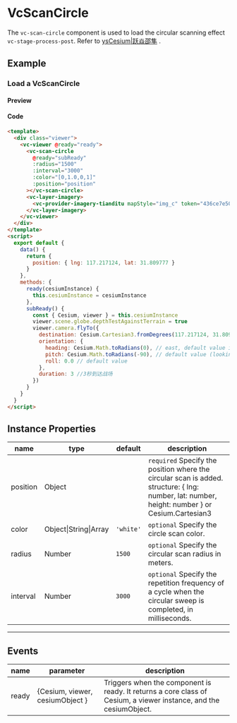 # VcScanCircle

The `vc-scan-circle` component is used to load the circular scanning effect `vc-stage-process-post`. Refer to [ysCesium|跃焱邵隼](https://www.wellyyss.cn/ysCesium/main/app.html) .

## Example

### Load a VcScanCircle

#### Preview

<doc-preview>
  <template>
    <div class="viewer">
      <vc-viewer @ready="ready">
        <vc-scan-circle
          @ready="subReady"
          :radius="1500"
          :interval="3000"
          :color="[0,1.0,0,1]"
          :position="position"
        ></vc-scan-circle>
        <vc-layer-imagery>
          <vc-provider-imagery-tianditu mapStyle="img_c" token="436ce7e50d27eede2f2929307e6b33c0"></vc-provider-imagery-tianditu>
        </vc-layer-imagery>
      </vc-viewer>
    </div>
  </template>
  <script>
    export default {
      data() {
        return {
          position: { lng: 117.217124, lat: 31.809777, height: 3000 },
          flag: true
        }
      },
      methods: {
        ready(cesiumInstance) {
          this.cesiumInstance = cesiumInstance
        },
        subReady() {
          const { Cesium, viewer } = this.cesiumInstance
          viewer.scene.globe.depthTestAgainstTerrain = true
          viewer.camera.flyTo({
            destination: Cesium.Cartesian3.fromDegrees(117.217124, 31.809777, 3500.0),
            orientation: {
              heading: Cesium.Math.toRadians(0), // east, default value is 0.0 (north) //东西南北朝向
              pitch: Cesium.Math.toRadians(-90), // default value (looking down)  //俯视仰视视觉
              roll: 0.0 // default value
            },
            duration: 3 //3秒到达战场
          })
        }
      }
    }
  </script>
</doc-preview>

#### Code

```html
<template>
  <div class="viewer">
    <vc-viewer @ready="ready">
      <vc-scan-circle
        @ready="subReady"
        :radius="1500"
        :interval="3000"
        :color="[0,1.0,0,1]"
        :position="position"
      ></vc-scan-circle>
      <vc-layer-imagery>
        <vc-provider-imagery-tianditu mapStyle="img_c" token="436ce7e50d27eede2f2929307e6b33c0"></vc-provider-imagery-tianditu>
      </vc-layer-imagery>
    </vc-viewer>
  </div>
</template>
<script>
  export default {
    data() {
      return {
        position: { lng: 117.217124, lat: 31.809777 }
      }
    },
    methods: {
      ready(cesiumInstance) {
        this.cesiumInstance = cesiumInstance
      },
      subReady() {
        const { Cesium, viewer } = this.cesiumInstance
        viewer.scene.globe.depthTestAgainstTerrain = true
        viewer.camera.flyTo({
          destination: Cesium.Cartesian3.fromDegrees(117.217124, 31.809777, 3500.0),
          orientation: {
            heading: Cesium.Math.toRadians(0), // east, default value is 0.0 (north) //东西南北朝向
            pitch: Cesium.Math.toRadians(-90), // default value (looking down)  //俯视仰视视觉
            roll: 0.0 // default value
          },
          duration: 3 //3秒到达战场
        })
      }
    }
  }
</script>
```

## Instance Properties

<!-- prettier-ignore -->
| name | type | default | description |
| ---------------------- | ------- | ------ | -------------------------------------------------------------------------- |
| position | Object | | `required` Specify the position where the circular scan is added. structure: { lng: number, lat: number, height: number } or Cesium.Cartesian3 |
| color | Object\|String\|Array | `'white'` | `optional` Specify the circle scan color. |
| radius | Number | `1500` | `optional` Specify the circular scan radius in meters.|
| interval | Number | `3000` | `optional` Specify the repetition frequency of a cycle when the circular sweep is completed, in milliseconds. |

---

## Events

| name  | parameter                       | description                                                                                                       |
| ----- | ------------------------------- | ----------------------------------------------------------------------------------------------------------------- |
| ready | {Cesium, viewer, cesiumObject } | Triggers when the component is ready. It returns a core class of Cesium, a viewer instance, and the cesiumObject. |
